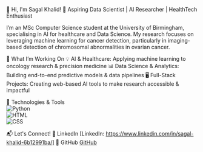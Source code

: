 👋 Hi, I'm Sagal Khalid!
🚀 Aspiring Data Scientist | AI Researcher | HealthTech Enthusiast

I’m an MSc Computer Science student at the University of Birmingham, specialising in AI for healthcare and Data Science. My research focuses on leveraging machine learning for cancer detection, particularly in imaging-based detection of chromosomal abnormalities in ovarian cancer.

🔬 What I’m Working On
💡 AI & Healthcare: Applying machine learning to oncology research & precision medicine
📊 Data Science & Analytics: Building end-to-end predictive models & data pipelines
🖥️ Full-Stack Projects: Creating web-based AI tools to make research accessible & impactful

🔧 Technologies & Tools  
![Python](https://img.shields.io/badge/Python-3776AB?style=flat&logo=python&logoColor=white)  
![HTML](https://img.shields.io/badge/HTML5-E34F26?style=flat&logo=html5&logoColor=white)  
![CSS](https://img.shields.io/badge/CSS3-1572B6?style=flat&logo=css3&logoColor=white) 


📬 Let's Connect!
💼 LinkedIn [LinkedIn: https://www.linkedin.com/in/sagal-khalid-6b12991ba/] 
📂 GitHub  [GitHub](https://github.com/SagalKB)

 


<!---
SagalKB/SagalKB is a ✨ special ✨ repository because its `README.md` (this file) appears on your GitHub profile.
You can click the Preview link to take a look at your changes.
--->
